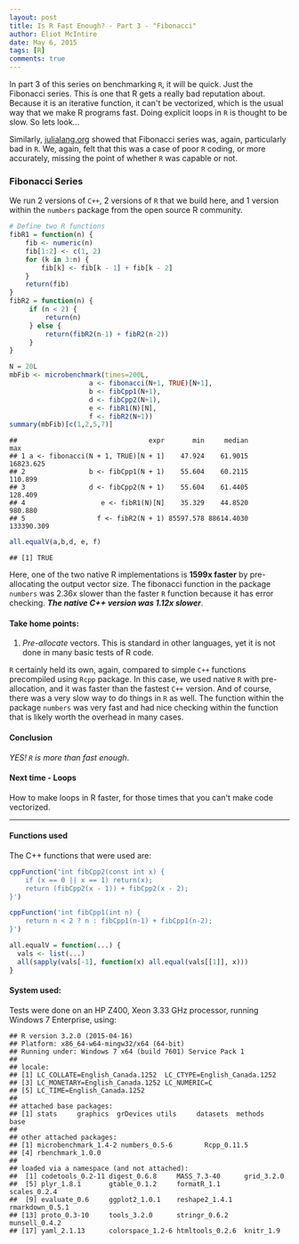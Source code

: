 ```yaml
---
layout: post
title: Is R Fast Enough? - Part 3 - "Fibonacci"
author: Eliot McIntire
date: May 6, 2015
tags: [R]
comments: true
---
```


In part 3 of this series on benchmarking `R`, it will be quick. Just the Fibonacci series. This is one that R gets a really bad reputation about.  Because it is an iterative function, it can't be vectorized, which is the usual way that we make R programs fast. Doing explicit loops in `R` is thought to be slow. So lets look...

Similarly, [julialang.org](http://julialang.org) showed that Fibonacci series was, again, particularly bad in `R`. We, again, felt that this was a case of poor `R` coding, or more accurately, missing the point of whether `R` was capable or not.  

### Fibonacci Series

We run 2 versions of `C++`, 2 versions of `R` that we build here, and 1 version within the `numbers` package from the open source R community.







```r
# Define two R functions
fibR1 = function(n) {
    fib <- numeric(n)
    fib[1:2] <- c(1, 2)
    for (k in 3:n) {
        fib[k] <- fib[k - 1] + fib[k - 2]
    } 
    return(fib)
}
fibR2 = function(n) {
     if (n < 2) {
         return(n)
     } else {
         return(fibR2(n-1) + fibR2(n-2))
     }
}

N = 20L
mbFib <- microbenchmark(times=200L, 
                    a <- fibonacci(N+1, TRUE)[N+1], 
                    b <- fibCpp1(N+1), 
                    d <- fibCpp2(N+1), 
                    e <- fibR1(N)[N], 
                    f <- fibR2(N+1))
summary(mbFib)[c(1,2,5,7)]
```

```
##                                 expr       min     median        max
## 1 a <- fibonacci(N + 1, TRUE)[N + 1]    47.924    61.9015  16823.625
## 2                b <- fibCpp1(N + 1)    55.604    60.2115    110.899
## 3                d <- fibCpp2(N + 1)    55.604    61.4405    128.409
## 4                   e <- fibR1(N)[N]    35.329    44.8520    980.880
## 5                  f <- fibR2(N + 1) 85597.578 88614.4030 133390.309
```

```r
all.equalV(a,b,d, e, f)
```

```
## [1] TRUE
```

Here, one of the two native R implementations is **1599x faster** by pre-allocating the output vector size. The fibonacci function in the package `numbers` was 2.36x slower than the faster `R` function because it has error checking. ***The native C++ version was 1.12x slower***. 

#### Take home points:

1. *Pre-allocate* vectors. This is standard in other languages, yet it is not done in many basic tests of R code.

`R` certainly held its own, again, compared to simple `C++` functions precompiled using `Rcpp` package. In this case, we used native `R` with pre-allocation, and it was faster than the fastest `C++` version. And of course, there was a very slow way to do things in `R` as well. The function within the package `numbers` was very fast and had nice checking within the function that is likely worth the overhead in many cases. 

#### Conclusion

*YES! `R` is more than fast enough*.  

#### Next time - Loops

How to make loops in R faster, for those times that you can't make code vectorized.

--------------------

#### Functions used

The C++ functions that were used are:


```r
cppFunction('int fibCpp2(const int x) {
    if (x == 0 || x == 1) return(x);
    return (fibCpp2(x - 1)) + fibCpp2(x - 2);
}')

cppFunction('int fibCpp1(int n) {
    return n < 2 ? n : fibCpp1(n-1) + fibCpp1(n-2);
}')

all.equalV = function(...) {
  vals <- list(...)
  all(sapply(vals[-1], function(x) all.equal(vals[[1]], x)))
}
```

#### System used:
Tests were done on an HP Z400, Xeon 3.33 GHz processor, running Windows 7 Enterprise, using:


```
## R version 3.2.0 (2015-04-16)
## Platform: x86_64-w64-mingw32/x64 (64-bit)
## Running under: Windows 7 x64 (build 7601) Service Pack 1
## 
## locale:
## [1] LC_COLLATE=English_Canada.1252  LC_CTYPE=English_Canada.1252   
## [3] LC_MONETARY=English_Canada.1252 LC_NUMERIC=C                   
## [5] LC_TIME=English_Canada.1252    
## 
## attached base packages:
## [1] stats     graphics  grDevices utils     datasets  methods   base     
## 
## other attached packages:
## [1] microbenchmark_1.4-2 numbers_0.5-6        Rcpp_0.11.5         
## [4] rbenchmark_1.0.0    
## 
## loaded via a namespace (and not attached):
##  [1] codetools_0.2-11 digest_0.6.8     MASS_7.3-40      grid_3.2.0      
##  [5] plyr_1.8.1       gtable_0.1.2     formatR_1.1      scales_0.2.4    
##  [9] evaluate_0.6     ggplot2_1.0.1    reshape2_1.4.1   rmarkdown_0.5.1 
## [13] proto_0.3-10     tools_3.2.0      stringr_0.6.2    munsell_0.4.2   
## [17] yaml_2.1.13      colorspace_1.2-6 htmltools_0.2.6  knitr_1.9
```
